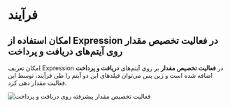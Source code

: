 # فرآیند

## امکان استفاده از Expression در فعالیت تخصیص مقدار روی آیتم‌های دریافت و پرداخت
امکان تعریف Expression در **فعالیت تخصیص مقدار** بر روی آیتم‌های **دریافت و پرداخت** اضافه شده است و زین پس می‌توان  فیلدهای این دو آیتم را طی فرآیند، توسط این فعالیت مقدار دهی کرد.


![فعالیت تخصیص مقدار پیشرفته روی دریافت و پرداخت](./Image/Advanced-assignment-activity.png)
